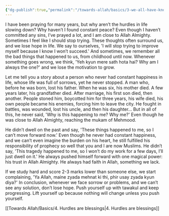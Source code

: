 ```yaml
---
{"dg-publish":true,"permalink":"/towards-allah/basics/3-we-all-have-knowledge-not-belief/","dgPassFrontmatter":true,"noteIcon":"","created":"2025-05-09T22:26:33.854+05:00","updated":"2025-05-09T23:18:17.427+05:00"}
---
```


I have been praying for many years, but why aren’t the hurdles in life slowing down? Why haven’t I found constant peace? Even though I haven’t committed any sins, I’ve prayed a lot, and I am close to Allah Almighty. Sometimes I feel like I should stop trying. These thoughts often surround us, and we lose hope in life. We say to ourselves, 'I will stop trying to improve myself because I know I won’t succeed.' And sometimes, we remember all the bad things that happened to us, from childhood until now. Whenever something goes wrong, we think, 'Yeh kyun mere sath hota hai? Why am I always the one?' and we lose the motivation to grow.

Let me tell you a story about a person who never had constant happiness in life, whose life was full of sorrows, yet he never stopped. A man who, before he was born, lost his father. When he was six, his mother died. A few years later, his grandfather died. After marriage, his first son died, then another. People stoned him, boycotted him for three years, his wife died, his own people became his enemies, forcing him to leave the city. He fought in battles, was wounded, lost his uncle, and then his daughter... But in all of this, he never said, 'Why is this happening to me? Why me?' Even though he was close to Allah Almighty, reaching the mukam of Mehmood.

He didn’t dwell on the past and say, 'These things happened to me, so I can’t move forward now.' Even though he never had constant happiness, and we can’t even imagine the burden on his heart, he still fulfilled his responsibility of prophecy so well that you and I are now Muslims. He didn’t say, 'This tragedy happened to me, so I won’t do my work for a few days, I’ll just dwell on it.' He always pushed himself forward with one magical power: his trust in Allah Almighty. He always had faith in Allah, something we lack.

If we study hard and score 2-3 marks lower than someone else, we start complaining, 'Ya Allah, maine zyada mehnat ki thi, phir usay zyada kyun diya?' In conclusion, whenever we face sorrow or problems, and we can’t see any solution, don’t lose hope. Push yourself up with tawakul and keep progressing. Lift yourself up because nothing will change unless you push yourself.

[[Towards Allah/Basics/4. Hurdles are blessings\|4. Hurdles are blessings]]



